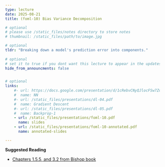 ```yaml
---
type: lecture
date: 2025-08-21
title: (foml-10) Bias Variance Decomposition

# optional
# please use /static_files/notes directory to store notes
# thumbnail: /static_files/path/to/image.jpg

# optional
tldr: "Breaking down a model's prediction error into components."
  
# optional
# set it to true if you dont want this lecture to appear in the updates section
hide_from_announcments: false


# optional
links: 
    #- url: https://docs.google.com/presentation/d/1cRebvCNyQJlocFSw7ZdAgM7NPZMNd49_6jfU4V1Vgj4/edit?usp=sharing
    #  name: NN
    #- url: /static_files/presentations/dl-04.pdf
    #  name: Gradient Descent
    #- url: /static_files/presentations/dl-05.pdf
    #  name: Backprop-1
    - url: /static_files/presentations/foml-10.pdf
      name: slides
    - url: /static_files/presentations/foml-10-annotated.pdf
      name: annotated-slides

---
```


**Suggested Reading**
- [Chapters 1.5.5, and 3.2 from Bishop book](https://www.microsoft.com/en-us/research/wp-content/uploads/2006/01/Bishop-Pattern-Recognition-and-Machine-Learning-2006.pdf)
